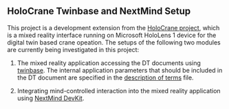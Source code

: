 ## HoloCrane Twinbase and NextMind Setup


This project is a development extension from the [HoloCrane project](https://github.com/Plan-T42/HoloCrane), which is a mixed reality interface running on Microsoft HoloLens 1 device for the digital twin based crane opeation.
The setups of the following two modules are currently being investigated in this project: 
 
1. The mixed reality application accessing the DT documents using [twinbase](https://github.com/twinbase/twinbase). The internal application parameters that should be included in the DT document are specified in the [description of terms](https://github.com/Plan-T42/HoloCrane-V1_setup-with-twinbase-and-NextMind/blob/master/Descriptions%20of%20terms.md) file.

2. Integrating mind-controlled interaction into the mixed reality application using [NextMind DevKit](https://www.next-mind.com/documentation).
